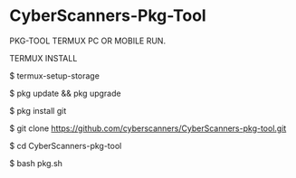 # CyberScanners-Pkg-Tool


PKG-TOOL TERMUX PC OR MOBILE RUN.


TERMUX INSTALL

$ termux-setup-storage

$ pkg update && pkg upgrade

$ pkg install git

$ git clone https://github.com/cyberscanners/CyberScanners-pkg-tool.git

$ cd CyberScanners-pkg-tool

$ bash pkg.sh
